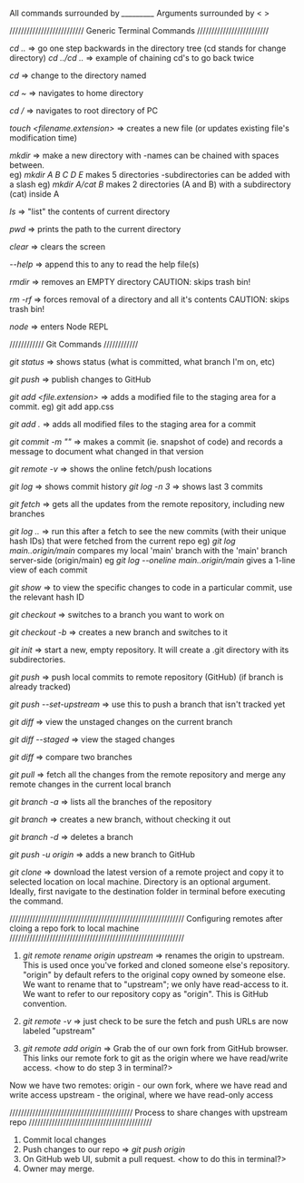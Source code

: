 All commands surrounded by *_________*
Arguments surrounded by < > 

//////////////////////////
Generic Terminal Commands
/////////////////////////

*cd ..* => go one step backwards in the directory tree (cd stands for change directory)
*cd ../cd ..* => example of chaining cd's to go back twice

*cd <name of directory>* => change to the directory named <name>

*cd ~* => navigates to home directory

*cd /* => navigates to root directory of PC

*touch <filename.extension>* => creates a new file (or updates existing file's modification time)

*mkdir <name of new directory>* => make a new directory with <name> 
    -names can be chained with spaces between.  
        eg) *mkdir A B C D E* makes 5 directories 
    -subdirectories can be added with a slash
        eg) *mkdir A/cat B* makes 2 directories (A and B) with a subdirectory (cat) inside A

*ls* => "list" the contents of current directory

*pwd* => prints the path to the current directory

*clear* => clears the screen

*<command> --help* => append this to any <command> to read the help file(s)

*rmdir <directory name>* => removes an EMPTY directory 
    CAUTION: skips trash bin!

*rm -rf <directory name>* => forces removal of a directory and all it's contents 
    CAUTION: skips trash bin!

*node* => enters Node REPL


////////////
Git Commands
////////////

*git status* => shows status (what is committed, what branch I'm on, etc)

*git push* => publish changes to GitHub

*git add <file.extension>* => adds a modified file to the staging area for a commit. eg) git add app.css

*git add .* => adds all modified files to the staging area for a commit

*git commit -m "<message text>"* => makes a commit (ie. snapshot of code) and records a message to document what changed in that version

*git remote -v* => shows the online fetch/push locations

*git log* => shows commit history
*git log -n 3* => shows last 3 commits 

*git fetch* => gets all the updates from the remote repository, including new branches

*git log <local branch>..<server branch>* => run this after a fetch to see the new commits (with their unique hash IDs) that were fetched from the current repo
    eg) *git log main..origin/main* compares my local 'main' branch with the 'main' branch server-side (origin/main)
    eg *git log --oneline main..origin/main* gives a 1-line view of each commit

*git show <hash ID>* => to view the specific changes to code in a particular commit, use the relevant hash ID

*git checkout <branch name>* => switches to a branch you want to work on

*git checkout -b <branch name>* => creates a new branch and switches to it

*git init <repository name>* => start a new, empty repository.  It will create a .git directory with its subdirectories. 

*git push* => push local commits to remote repository (GitHub) (if branch is already tracked)

*git push --set-upstream <remote branch> <branch name>* => use this to push a branch that isn't tracked yet

*git diff* => view the unstaged changes on the current branch 

*git diff --staged* => view the staged changes

*git diff <branch-X> <branch-Y>* => compare two branches

*git pull* => fetch all the changes from the remote repository and merge any remote changes in the current local branch

*git branch -a* => lists all the branches of the repository

*git branch <new branch>* => creates a new branch, without checking it out

*git branch -d <branch name>* => deletes a branch

*git push -u origin <branch name>* => adds a new branch to GitHub

*git clone <repository url> <directory>* => download the latest version of a remote project and copy it to selected location on local machine.  Directory is an optional argument.  Ideally, first navigate to the destination folder in terminal before executing the command. 



/////////////////////////////////////////////////////////////
Configuring remotes after cloing a repo fork to local machine
/////////////////////////////////////////////////////////////

1. *git remote rename origin upstream* => renames the origin to upstream.  This is used once you've forked and cloned someone else's repository.  "origin" by default refers to the original copy owned by someone else.  We want to rename that to "upstream"; we only have read-access to it.  We want to refer to our repository copy as "origin". This is GitHub convention.

2. *git remote -v* => just check to be sure the fetch and push URLs are now labeled "upstream"

3. *git remote add origin <URL>* => Grab the <URL> of our own fork from GitHub browser.  This links our remote fork to git as the origin where we have read/write access. <how to do step 3 in terminal?> 

Now we have two remotes: 
    origin - our own fork, where we have read and write access
    upstream - the original, where we have read-only access



///////////////////////////////////////////
Process to share changes with upstream repo
///////////////////////////////////////////

1. Commit local changes
2. Push changes to our repo => *git push origin*
3. On GitHub web UI, submit a pull request. <how to do this in terminal?>
4. Owner may merge. 



